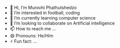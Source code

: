 - 👋 Hi, I’m Murovhi Phathutshedzo
- 👀 I’m interested in football, coding
- 🌱 I’m currently learning computer science
- 💞️ I’m looking to collaborate on Artificial intelligence
- 📫 How to reach me ...
- 😄 Pronouns: He/Him
- ⚡ Fun fact: ...

<!---
222115222Murovhi/222115222Murovhi is a ✨ special ✨ repository because its `README.md` (this file) appears on your GitHub profile.
You can click the Preview link to take a look at your changes.
--->
